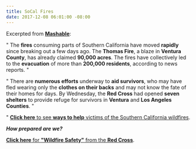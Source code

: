 ```yaml
---
title: SoCal Fires
date: 2017-12-08 06:01:00 -08:00
---
```


Excerpted from **[Mashable](http://mashable.com/about/)**:

"  The **fires** consuming parts of Southern California have moved **rapidly** since breaking out a few days ago. The **Thomas Fire**, a blaze in **Ventura County**, has already claimed **90,000 acres**. The fires have collectively led to the **evacuation** of more than **200,000 residents**, according to news reports.  "

"   There are **numerous efforts** underway to **aid survivors**, who may have fled wearing only the **clothes on their backs** and may not know the fate of their homes for days. By Wednesday, the **Red Cross** had opened **seven shelters** to provide refuge for survivors in **Ventura** and **Los Angeles Counties**.  "

"  [**Click here** to see **ways to help** victims of the Southern California wildfires](http://mashable.com/2017/12/07/southern-california-fires-how-to-help/?utm_source=Small+Victories+Newsletter&utm_campaign=3b33420792-EMAIL_CAMPAIGN_Tyrants_will_always_fall&utm_medium=email&utm_term=0_636f315e88-3b33420792-142027269#QIGXxwlkBaqs).

***How prepared are we?***

[**Click here** for **"Wildfire Safety"** from the **Red Cross**](http://www.redcross.org/get-help/how-to-prepare-for-emergencies/types-of-emergencies/wildfire).


